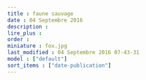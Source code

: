 ```yaml
---
title : faune sauvage
date : 04 Septembre 2016
description : 
lire_plus : 
order : 
miniature : fox.jpg
last_modified : 04 Septembre 2016 07-43-31
model : ["default"]
sort_items : ["date-publication"]
---
```

